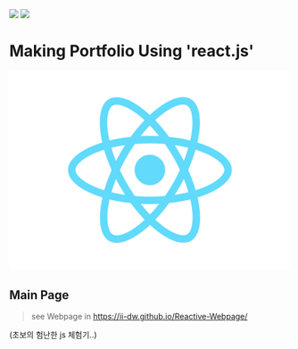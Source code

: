 
<img src="https://img.shields.io/badge/React-skyblue?style=flat&logo=react&logoColor=white"/>
<img src="https://img.shields.io/badge/Css-blue?style=flat&logo=css3&logoColor=white"/>

# Making Portfolio Using 'react.js'

<img src='./src/img/logo.svg'>


## Main Page




> see Webpage in https://ii-dw.github.io/Reactive-Webpage/

(초보의 험난한 js 체험기..) 
